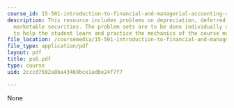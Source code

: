 ```yaml
---
course_id: 15-501-introduction-to-financial-and-managerial-accounting-spring-2004
description: This resource includes problems on depreciation, deferred taxes, and
  marketable securities. The problem sets are to be done individually and are intended
  to help the student learn and practice the mechanics of the course material.
file_location: /coursemedia/15-501-introduction-to-financial-and-managerial-accounting-spring-2004/2cccd7592a8ba43469bce1adbe24f7f7_ps6.pdf
file_type: application/pdf
layout: pdf
title: ps6.pdf
type: course
uid: 2cccd7592a8ba43469bce1adbe24f7f7

---
```

None